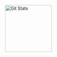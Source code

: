 <a href="https://github.com/stephanesoares"><img alt="Git Stats" src="https://github-readme-stats.vercel.app/api?username=stephanesoares&show_icons=true" align="center" height="150" /></a>
